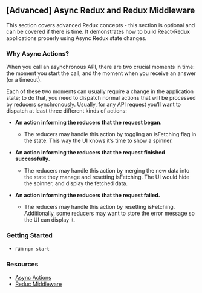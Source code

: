 ## [Advanced] Async Redux and Redux Middleware

This section covers advanced Redux concepts - this section is optional and can be covered if there is time. It demonstrates how to build React-Redux applications properly using Async Redux state changes.

### Why Async Actions?
When you call an asynchronous API, there are two crucial moments in time: the moment you start the call, and the moment when you receive an answer (or a timeout).

Each of these two moments can usually require a change in the application state; to do that, you need to dispatch normal actions that will be processed by reducers synchronously. Usually, for any API request you’ll want to dispatch at least three different kinds of actions:

- **An action informing the reducers that the request began.**
  - The reducers may handle this action by toggling an isFetching flag in the state. This way the UI knows it’s time to show a spinner.

- **An action informing the reducers that the request finished successfully.**
  - The reducers may handle this action by merging the new data into the state they manage and resetting isFetching. The UI would hide the spinner, and display the fetched data.

- **An action informing the reducers that the request failed.**
  - The reducers may handle this action by resetting isFetching. Additionally, some reducers may want to store the error message so the UI can display it.

### Getting Started
* run `npm start`

### Resources
- [Async Actions](http://redux.js.org/docs/advanced/AsyncActions.html)
- [Reduc Middleware](http://redux.js.org/docs/advanced/Middleware.html)

